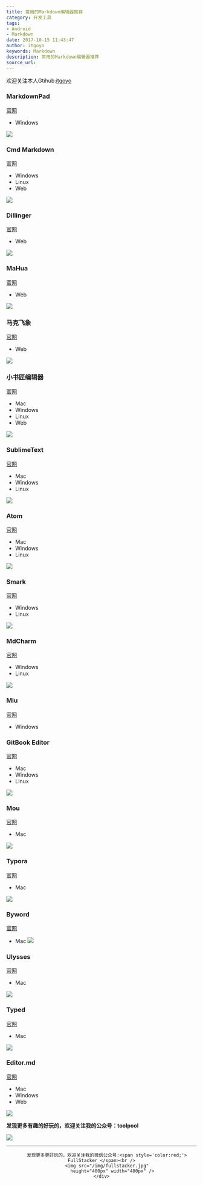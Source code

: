 ```yaml
---
title: 常用的Markdown编辑器推荐
category: 开发工具
tags:
- Android
- Markdown
date: 2017-10-15 11:43:47
author: itgoyo
keywords: Markdown
description: 常用的Markdown编辑器推荐
source_url:
---
```


欢迎关注本人Gtihub:[itgoyo](https://github.com/itgoyo/)

###  MarkdownPad
[官网](http://www.markdownpad.com/)
- Windows

![](http://omvbl46i3.bkt.clouddn.com/17-10-11/51474730.jpg)


### Cmd Markdown
[官网](https://www.zybuluo.com/mdeditor)
- Windows
- Linux
- Web

![](http://omvbl46i3.bkt.clouddn.com/17-10-11/76033690.jpg)


### Dillinger
[官网](http://dillinger.io/)
- Web

![](http://omvbl46i3.bkt.clouddn.com/17-10-11/40454829.jpg)

### MaHua
[官网](http://mahua.jser.me/)
- Web

![](http://omvbl46i3.bkt.clouddn.com/17-10-11/8176719.jpg)


### 马克飞象
[官网](https://maxiang.io/)
- Web

![](http://omvbl46i3.bkt.clouddn.com/17-10-11/77097295.jpg)

### 小书匠编辑器
[官网](http://soft.xiaoshujiang.com/)
- Mac
- Windows
- Linux
- Web

![](http://omvbl46i3.bkt.clouddn.com/17-10-11/84080395.jpg)

### SublimeText
[官网](http://www.sublimetext.com/)
- Mac
- Windows
- Linux

![](http://omvbl46i3.bkt.clouddn.com/17-10-11/47793703.jpg)


### Atom
[官网](http://atom.io/)
- Mac
- Windows
- Linux

![](http://omvbl46i3.bkt.clouddn.com/17-10-11/56302560.jpg)


### Smark
[官网](https://gitee.com/elerao/Smark)
- Windows
- Linux

![](http://omvbl46i3.bkt.clouddn.com/17-10-11/22986115.jpg)


### MdCharm
[官网](http://www.mdcharm.com/)
- Windows
- Linux

![](http://omvbl46i3.bkt.clouddn.com/17-10-11/8176719.jpg)


### Miu
[官网](https://github.com/egoist/Miu?utm_source=next.36kr.com)
- Windows


### GitBook Editor
[官网](https://www.gitbook.com/editor/)
- Mac
- Windows
- Linux

![](http://omvbl46i3.bkt.clouddn.com/17-10-11/90925923.jpg)


### Mou
[官网](http://25.io/mou/)
- Mac

![](http://omvbl46i3.bkt.clouddn.com/17-10-11/50682807.jpg)


### Typora
[官网](https://typora.io/)
- Mac

![](http://omvbl46i3.bkt.clouddn.com/17-10-11/85888039.jpg)


### Byword
[官网](https://bywordapp.com/)
- Mac
![](http://omvbl46i3.bkt.clouddn.com/17-10-11/54762275.jpg)


### Ulysses
[官网](http://www.ulyssesapp.com/)
- Mac

![](http://omvbl46i3.bkt.clouddn.com/17-10-11/45071409.jpg)


### Typed
[官网](https://www.realmacsoftware.com/)
- Mac

![](http://omvbl46i3.bkt.clouddn.com/17-10-11/72249745.jpg)


### Editor.md
[官网](https://pandao.github.io/editor.md/)
- Mac
- Windows
- Web

![](http://omvbl46i3.bkt.clouddn.com/17-10-11/63165225.jpg)


**发现更多有趣的好玩的，欢迎关注我的公众号：toolpool**

![](http://omvbl46i3.bkt.clouddn.com/17-10-11/94979995.jpg)

---

<div align=center>

        发现更多更好玩的，欢迎关注我的微信公众号:<span style='color:red;'> FullStacker </span><br />
        <img src="/img/fullstacker.jpg"
            height="400px" width="400px" />
    </div>

